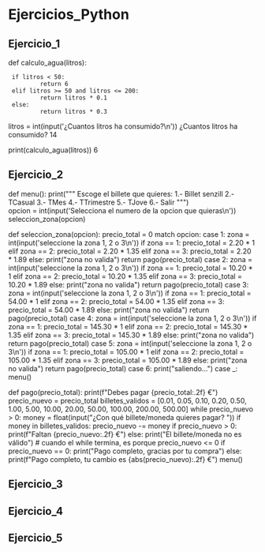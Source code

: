 # Ejercicios_Python

## Ejercicio_1

def calculo_agua(litros):

     if litros < 50:
             return 6
     elif litros >= 50 and litros <= 200:
             return litros * 0.1
     else:
             return litros * 0.3

litros = int(input('¿Cuantos litros ha consumido?\n'))
¿Cuantos litros ha consumido?
14

print(calculo_agua(litros))
6

## Ejercicio_2

def menu():
     print(""" Escoge el billete que quieres:
             1.- Billet senzill
             2.- TCasual
             3.- TMes
             4.- TTrimestre
             5.- TJove
             6.- Salir """)	 
     opcion = int(input('Selecciona el numero de la opcion que quieras\n'))
     seleccion_zona(opcion)
	 
def seleccion_zona(opcion):
	precio_total = 0
	match opcion:
		case 1:
			zona = int(input('seleccione la zona 1, 2 o 3\n'))
			if zona == 1:
				precio_total = 2.20 * 1
			elif zona == 2:
				precio_total = 2.20 * 1.35
			elif zona == 3:
				precio_total = 2.20 * 1.89
			else:
				print("zona no valida")
				return
			pago(precio_total) 
		case 2:
			zona = int(input('seleccione la zona 1, 2 o 3\n'))
			if zona == 1:
				precio_total = 10.20 * 1
			elif zona == 2:
				precio_total = 10.20 * 1.35
			elif zona == 3:
				precio_total = 10.20 * 1.89
			else:
				print("zona no valida")
				return
			pago(precio_total)
		case 3: 
			zona = int(input('seleccione la zona 1, 2 o 3\n'))
			if zona == 1:
				precio_total = 54.00 * 1
			elif zona == 2:
				precio_total = 54.00 * 1.35
			elif zona == 3:
				precio_total = 54.00 * 1.89
			else:
				print("zona no valida")
				return 
			pago(precio_total)
		case 4: 
			zona = int(input('seleccione la zona 1, 2 o 3\n'))
			if zona == 1:
				precio_total = 145.30 * 1
			elif zona == 2:
				precio_total = 145.30 * 1.35
			elif zona == 3:
				precio_total = 145.30 * 1.89
			else:
				print("zona no valida")
				return
			pago(precio_total)
		case 5:
			zona = int(input('seleccione la zona 1, 2 o 3\n'))
			if zona == 1:
				precio_total = 105.00 * 1
			elif zona == 2:
				precio_total = 105.00 * 1.35
			elif zona == 3:
				precio_total = 105.00 * 1.89
			else:
				print("zona no valida")
				return
			pago(precio_total) 
		case 6:
			print("saliendo...")
		case _:
			menu()
   
def pago(precio_total):
    print(f"Debes pagar {precio_total:.2f} €")
    precio_nuevo = precio_total
    billetes_validos = [0.01, 0.05, 0.10, 0.20, 0.50,
                        1.00, 5.00, 10.00, 20.00,
                        50.00, 100.00, 200.00, 500.00]
    while precio_nuevo > 0:
        money = float(input("¿Con qué billete/moneda quieres pagar? "))
        if money in billetes_validos:
            precio_nuevo -= money
            if precio_nuevo > 0:
                print(f"Faltan {precio_nuevo:.2f} €")
        else:
            print("El billete/moneda no es válido")
    # cuando el while termina, es porque precio_nuevo <= 0
    if precio_nuevo == 0:
        print("Pago completo, gracias por tu compra")
    else:
        print(f"Pago completo, tu cambio es {abs(precio_nuevo):.2f} €")
    menu()  

## Ejercicio_3


## Ejercicio_4


## Ejercicio_5

